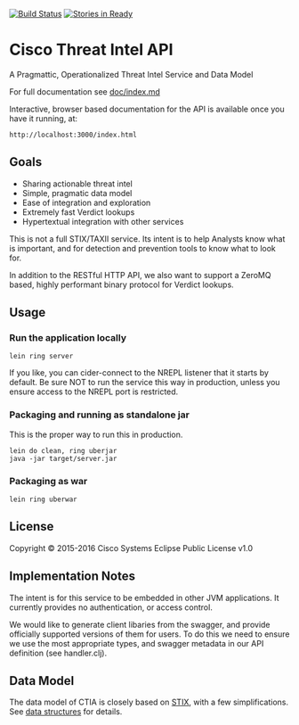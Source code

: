 [![Build Status](https://travis-ci.org/threatgrid/ctia.svg?branch=master)](https://travis-ci.org/threatgrid/ctia)
[![Stories in Ready](https://badge.waffle.io/threatgrid/ctia.png?label=ready&title=Ready)](https://waffle.io/threatgrid/ctia)
# Cisco Threat Intel API

A Pragmattic, Operationalized Threat Intel Service and Data Model

For full documentation see [doc/index.md](doc/index.md)

Interactive, browser based documentation for the API is available once
you have it running, at:

    http://localhost:3000/index.html

## Goals

 * Sharing actionable threat intel
 * Simple, pragmatic data model
 * Ease of integration and exploration
 * Extremely fast Verdict lookups
 * Hypertextual integration with other services

This is not a full STIX/TAXII service.  Its intent is to help
Analysts know what is important, and for detection and prevention
tools to know what to look for.

In addition to the RESTful HTTP API, we also want to support a ZeroMQ
based, highly performant binary protocol for Verdict lookups.

## Usage

### Run the application locally

`lein ring server`

If you like, you can cider-connect to the NREPL listener that it
starts by default.  Be sure NOT to run the service this way in
production, unless you ensure access to the NREPL port is restricted.

### Packaging and running as standalone jar

This is the proper way to run this in production.

```
lein do clean, ring uberjar
java -jar target/server.jar
```

### Packaging as war

`lein ring uberwar`

## License

Copyright © 2015-2016 Cisco Systems
Eclipse Public License v1.0


## Implementation Notes

The intent is for this service to be embedded in other JVM
applications.  It currently provides no authentication, or access
control.

We would like to generate client libaries from the swagger, and
provide officially supported versions of them for users.  To do this
we need to ensure we use the most appropriate types, and swagger
metadata in our API definition (see handler.clj).

## Data Model

The data model of CTIA is closely based on
[STIX](http://stixproject.github.io/data-model/), with a few
simplifications.  See [data structures](doc/data_structures.md) for details.
